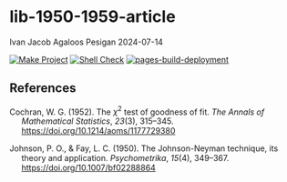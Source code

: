 lib-1950-1959-article
================
Ivan Jacob Agaloos Pesigan
2024-07-14

<!-- README.md is generated from .setup/readme/README.Rmd. Please edit that file -->

<!-- badges: start -->

[![Make
Project](https://github.com/ijapesigan/lib-1950-1959-article/actions/workflows/make.yml/badge.svg)](https://github.com/ijapesigan/lib-1950-1959-article/actions/workflows/make.yml)
[![Shell
Check](https://github.com/ijapesigan/lib-1950-1959-article/actions/workflows/shellcheck.yml/badge.svg)](https://github.com/ijapesigan/lib-1950-1959-article/actions/workflows/shellcheck.yml)
[![pages-build-deployment](https://github.com/ijapesigan/lib-1950-1959-article/actions/workflows/pages/pages-build-deployment/badge.svg)](https://github.com/ijapesigan/lib-1950-1959-article/actions/workflows/pages/pages-build-deployment)
<!-- badges: end -->

## References

<div id="refs" class="references csl-bib-body hanging-indent"
entry-spacing="0" line-spacing="2">

<div id="ref-Cochran-1952" class="csl-entry">

Cochran, W. G. (1952). The $\chi^{2}$ test of goodness of fit. *The
Annals of Mathematical Statistics*, *23*(3), 315–345.
<https://doi.org/10.1214/aoms/1177729380>

</div>

<div id="ref-Johnson-Fay-1950" class="csl-entry">

Johnson, P. O., & Fay, L. C. (1950). The Johnson-Neyman technique, its
theory and application. *Psychometrika*, *15*(4), 349–367.
<https://doi.org/10.1007/bf02288864>

</div>

</div>
